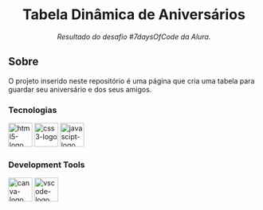 <h1 align="center">Tabela Dinâmica de Aniversários</h1>
<p align="center"><i>Resultado do desafio #7daysOfCode da Alura.</i></p>





##  Sobre
 O projeto inserido neste repositório  é uma página que cria uma tabela para guardar seu aniversário e dos seus amigos.

### Tecnologias
<p display="inline-block">
  <img width="48" src="https://icons8.com.br/icon/20909/html-5" alt="html5-logo"/>
  <img width="48" src="https://icons8.com.br/icon/21278/css3" alt="css3-logo"/>
  <img width="48" src="https://icons8.com.br/icon/108784/javascript" alt="javascipt-logo"/>
</p>
                                                                                                  
### Development Tools

<p display="inline-block">
  <img width="48" src="https://icons8.com.br/icon/lAWjO4LexGga/canva" alt="canva-logo"/>
  <img width="48" src="https://upload.wikimedia.org/wikipedia/commons/thumb/9/9a/Visual_Studio_Code_1.35_icon.svg/2048px-Visual_Studio_Code_1.35_icon.svg.png" alt="vscode-logo"/>
</p>




